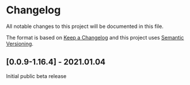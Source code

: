 # Changelog
All notable changes to this project will be documented in this file.

The format is based on [Keep a Changelog](http://keepachangelog.com/en/1.0.0/) and this project uses
[Semantic Versioning](http://semver.org/spec/v2.0.0.html).

## [0.0.9-1.16.4] - 2021.01.04
Initial public beta release